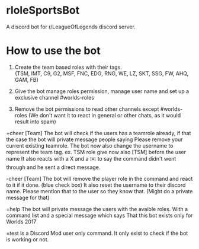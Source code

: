 # rloleSportsBot
A discord bot for r/LeagueOfLegends discord server.

# How to use the bot
1. Create the team based roles with their tags.  
(TSM, IMT, C9, G2, MSF, FNC, EDG, RNG, WE, LZ, SKT, SSG, FW, AHQ, GAM, FB)

2. Give the bot manage roles permission, manage user name and set up a exclusive channel #worlds-roles

3. Remove the bot permissions to read other channels except #worlds-roles (We don't want it to react in general or other chats, as it would result into spam)

+cheer [Team] The bot will check if the users has a teamrole already, if that the case the bot will private message people saying Please remove your current existing teamrole. The bot now also change the username to represent the team tag. ex. TSM role give now also [TSM] before the user name
It also reacts with a X and a :envelope: to say the command didn't went through and he sent a direct message.  
 
-cheer [Team] The bot will remove the player role in the command and react to it if it done. (blue check box)
It also reset the username to their discord name. Please mention that to the user so they know that. (Might do a private message for that)

=help The bot will private message the users with the avaible roles. With a command list and a special message which says That this bot exists only for Worlds 2017  

=test Is a Discord Mod user only command. It only exist to check if the bot is working or not.
